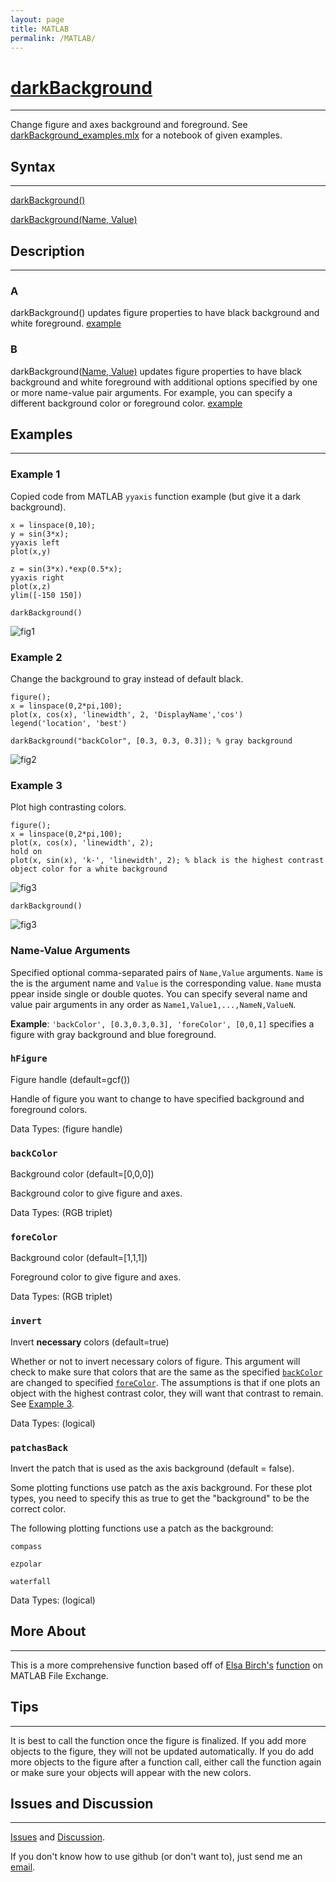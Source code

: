```yaml
---
layout: page
title: MATLAB
permalink: /MATLAB/
---
```


# [darkBackground](https://github.com/tulimid1/darkBackground_matlab/blob/main/darkBackground.m) 
---

Change figure and axes background and foreground. See [darkBackground_examples.mlx](https://github.com/tulimid1/darkBackground_matlab/blob/main/darkBackground_examples.mlx) for a notebook of given examples. 

## Syntax
---
[darkBackground()](#a)

[darkBackground(Name, Value)](#b)

## Description
---
### A
darkBackground() updates figure properties to have black background and white foreground. [example](#example-1)

### B
darkBackground([Name, Value)](#name-value-arguments) updates figure properties to have black background and white foreground with additional options specified by one or more name-value pair arguments. For example, you can specify a different background color or foreground color. [example](#example-2)

## Examples 
---
### Example 1
Copied code from MATLAB `yyaxis` function example (but give it a dark background). 

    x = linspace(0,10);
    y = sin(3*x);
    yyaxis left
    plot(x,y)

    z = sin(3*x).*exp(0.5*x);
    yyaxis right
    plot(x,z)
    ylim([-150 150])
    
    darkBackground()
    
![fig1](/assets/ex1.png)
    
### Example 2
Change the background to gray instead of default black. 

    figure();
    x = linspace(0,2*pi,100);
    plot(x, cos(x), 'linewidth', 2, 'DisplayName','cos')
    legend('location', 'best')

    darkBackground("backColor", [0.3, 0.3, 0.3]); % gray background 
    
![fig2](/assets/ex2.png)

### Example 3
Plot high contrasting colors. 

    figure();
    x = linspace(0,2*pi,100);
    plot(x, cos(x), 'linewidth', 2);
    hold on 
    plot(x, sin(x), 'k-', 'linewidth', 2); % black is the highest contrast object color for a white background
    
![fig3](/assets/ex3A.png)

    darkBackground()
    
![fig3](/assets/ex3B.png)

### Name-Value Arguments

Specified optional comma-separated pairs of ```Name,Value``` arguments. ```Name``` is the is the argument name and ```Value``` is the corresponding value. ```Name``` musta ppear inside single or double quotes. You can specify several name and value pair arguments in any order as ```Name1,Value1,...,NameN,ValueN```. 

**Example**: ```'backColor', [0.3,0.3,0.3], 'foreColor', [0,0,1]``` specifies a figure with gray background and blue foreground.

### ```hFigure```
Figure handle (default=gcf())

Handle of figure you want to change to have specified background and foreground colors. 

Data Types: (figure handle)

### ```backColor```
Background color (default=\[0,0,0\])

Background color to give figure and axes. 

Data Types: (RGB triplet)

### ```foreColor```
Background color (default=\[1,1,1\])

Foreground color to give figure and axes. 

Data Types: (RGB triplet)

### ```invert```
Invert **necessary** colors (default=true)

Whether or not to invert necessary colors of figure. This argument will check to make sure that colors that are the same as the specified [`backColor`](#backcolor) are changed to specified [`foreColor`](#forecolor). The assumptions is that if one plots an object with the highest contrast color, they will want that contrast to remain. See [Example 3](#example-3).  

Data Types: (logical)

### `patchasBack`
Invert the patch that is used as the axis background (default = false). 

Some plotting functions use patch as the axis background. For these plot types, you need to specify this as true to get the "background" to be the correct color. 

The following plotting functions use a patch as the background:

    compass
    
    ezpolar
    
    waterfall
    
Data Types: (logical)

## More About 
---

This is a more comprehensive function based off of [Elsa Birch's](https://www.elsabirch.com/) [function](https://www.mathworks.com/matlabcentral/fileexchange/30222-quick-dark-or-custom-plot-background) on MATLAB File Exchange. 

## Tips 
---

It is best to call the function once the figure is finalized. If you add more objects to the figure, they will not be updated automatically. If you do add more objects to the figure after a function call, either call the function again or make sure your objects will appear with the new colors. 

## Issues and Discussion
---

[Issues](https://github.com/tulimid1/darkBackground_matlab/issues) and [Discussion](https://github.com/tulimid1/darkBackground_matlab/discussions).

If you don't know how to use github (or don't want to), just send me an [email](mailto:tulimid@udel.edu). 

